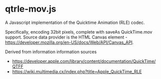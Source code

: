 # qtrle-mov.js
A Javascript implementation of the Quicktime Animation (RLE) codec.

Specifically, encoding 32bit pixels, complete with saveAs QuickTime.mov support. Source data provider is the HTML Canvas element - https://developer.mozilla.org/en-US/docs/Web/API/Canvas_API.

Derived from information information sources
* https://developer.apple.com/library/content/documentation/QuickTime/QTFF
* https://wiki.multimedia.cx/index.php?title=Apple_QuickTime_RLE
